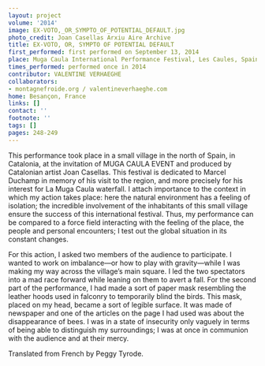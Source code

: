 ```yaml
---
layout: project
volume: '2014'
image: EX-VOTO,_OR_SYMPTO_OF_POTENTIAL_DEFAULT.jpg
photo_credit: Joan Casellas Arxiu Aire Archive
title: EX-VOTO, OR, SYMPTO OF POTENTIAL DEFAULT
first_performed: first performed on September 13, 2014
place: Muga Caula International Performance Festival, Les Caules, Spain
times_performed: performed once in 2014
contributor: VALENTINE VERHAEGHE
collaborators:
- montagnefroide.org / valentineverhaeghe.com
home: Besançon, France
links: []
contact: ''
footnote: ''
tags: []
pages: 248-249
---
```


This performance took place in a small village in the north of Spain, in Catalonia, at the invitation of MUGA CAULA EVENT and produced by Catalonian artist Joan Casellas. This festival is dedicated to Marcel Duchamp in memory of his visit to the region, and more precisely for his interest for La Muga Caula waterfall. I attach importance to the context in which my action takes place: here the natural environment has a feeling of isolation; the incredible involvement of the inhabitants of this small village ensure the success of this international festival. Thus, my performance can be compared to a force field interacting with the feeling of the place, the people and personal encounters; I test out the global situation in its constant changes.

For this action, I asked two members of the audience to participate. I wanted to work on imbalance—or how to play with gravity—while I was making my way across the village’s main square. I led the two spectators into a mad race forward while leaning on them to avert a fall. For the second part of the performance, I had made a sort of paper mask resembling the leather hoods used in falconry to temporarily blind the birds. This mask, placed on my head, became a sort of legible surface. It was made of newspaper and one of the articles on the page I had used was about the disappearance of bees. I was in a state of insecurity only vaguely in terms of being able to distinguish my surroundings; I was at once in communion with the audience and at their mercy.

Translated from French by Peggy Tyrode.
